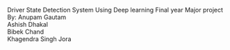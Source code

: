 Driver State Detection System Using Deep learning 
Final year Major project 
By:
Anupam Gautam 		 
Ashish Dhakal 		 
Bibek Chand 		 
Khagendra Singh Jora	 
